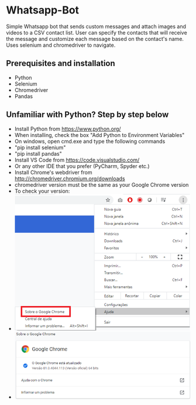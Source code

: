 # Whatsapp-Bot
Simple Whatsapp bot that sends custom messages and attach images and videos to a CSV contact list. User can specify the contacts that will receive the message and customize each message based on the contact's name. Uses selenium and chromedriver to navigate.

## Prerequisites and installation
* Python
* Selenium
* Chromedriver
* Pandas

## Unfamiliar with Python? Step by step below
* Install Python from https://www.python.org/
 * When installing, check the box "Add Python to Environment Variables"
* On windows, open cmd.exe and type the following commands
 * "pip install selenium"
 * "pip install pandas"
* Install VS Code from https://code.visualstudio.com/
 * Or any other IDE that you prefer (PyCharm, Spyder etc.)
* Install Chrome's webdriver from http://chromedriver.chromium.org/downloads
 * chromedriver version must be the same as your Google Chrome version
 * To check your version:
 * ![](Manual/mImages/00.PNG)
 * ![](Manual/mImages/01.PNG)

